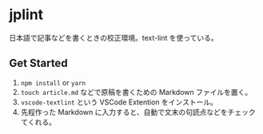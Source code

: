 # jplint

日本語で記事などを書くときの校正環境。text-lint を使っている。

## Get Started

1. `npm install` or `yarn`
2. `touch article.md` などで原稿を書くための Markdown ファイルを置く。
3. `vscode-textlint` という VSCode Extention をインストール。
4. 先程作った Markdown に入力すると、自動で文末の句読点などをチェックてくれる。
